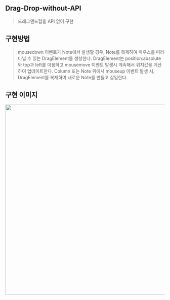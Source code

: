 ## Drag-Drop-without-API
> 드래그앤드랍을 API 없이 구현

## 구현방법
> mousedown 이벤트가 Note에서 발생할 경우, Note를 복제하여 마우스를 따라다닐 수 있는 DragElement를 생성한다.
> DragElement는 position:absolute와 top과 left를 이용하고 mousemove 이벤트 발생시 계속해서 위치값을 계산하여 업데이트한다.
> Column 또는 Note 위에서 mouseup 이벤트 발생 시, DragElement를 복제하여 새로운 Note를 만들고 삽입한다.

## 구현 이미지
<img src="https://user-images.githubusercontent.com/46251629/98536414-22a6e300-22cb-11eb-90e7-ac17dce58e37.gif" width="600px"/>
